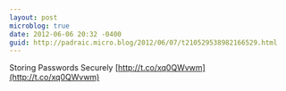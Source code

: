 ```yaml
---
layout: post
microblog: true
date: 2012-06-06 20:32 -0400
guid: http://padraic.micro.blog/2012/06/07/t210529538982166529.html
---
```

Storing Passwords Securely [http://t.co/xq0QWvwm](http://t.co/xq0QWvwm)
